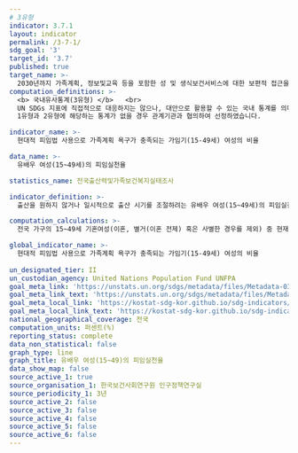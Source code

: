 ```yaml
---
# 3유형 
indicator: 3.7.1
layout: indicator
permalink: /3-7-1/
sdg_goal: '3'
target_id: '3.7'
published: true
target_name: >-
  2030년까지 가족계획, 정보및교육 등을 포함한 성 및 생식보건서비스에 대한 보편적 접근을 보장하고 생식보건을 국가전략과 프로그램에 통합
computation_definitions: >-
  <b> 국내유사통계(3유형) </b>   <br>
  UN SDGs 지표에 직접적으로 대응하지는 않으나, 대안으로 활용할 수 있는 국내 통계를 의미합니다.    <br> 
  1유형과 2유형에 해당하는 통계가 없을 경우 관계기관과 협의하여 선정하였습니다.  

indicator_name: >-
  현대적 피임법 사용으로 가족계획 욕구가 충족되는 가임기(15-49세) 여성의 비율

data_name: >-
  유배우 여성(15~49세)의 피임실천율

statistics_name: 전국출산력및가족보건복지실태조사 

indicator_definition: >-
  출산을 원하지 않거나 일시적으로 출산 시기를 조절하려는 유배우 여성(15~49세)의 피임실천율

computation_calculations: >-
  전국 가구의 15~49세 기혼여성(이혼, 별거(이혼 전제) 혹은 사별한 경우를 제외) 중 현재 피임중이거나 현재 피임을 하지는 않지만 과거에 경험한 적이 있는 여성을 대상으로 조사 

global_indicator_name: >-
  현대적 피임법 사용으로 가족계획 욕구가 충족되는 가임기(15-49세) 여성의 비율
  
un_designated_tier: II
un_custodian_agency: United Nations Population Fund UNFPA
goal_meta_link: 'https://unstats.un.org/sdgs/metadata/files/Metadata-03-07-01.pdf'
goal_meta_link_text: 'https://unstats.un.org/sdgs/metadata/files/Metadata-03-07-01.pdf'
goal_meta_local_link: 'https://kostat-sdg-kor.github.io/sdg-indicators/public/data/Metadata-03-07-01_KOR.pdf'
goal_meta_local_link_text: 'https://kostat-sdg-kor.github.io/sdg-indicators/public/data/Metadata-03-07-01_KOR.pdf'
national_geographical_coverage: 전국
computation_units: 퍼센트(%)
reporting_status: complete
data_non_statistical: false
graph_type: line
graph_title: 유배우 여성(15~49)의 피임실천율
data_show_map: false
source_active_1: true
source_organisation_1: 한국보건사회연구원 인구정책연구실
source_periodicity_1: 3년
source_active_2: false
source_active_3: false
source_active_4: false
source_active_5: false
source_active_6: false
---
```

